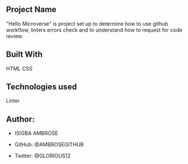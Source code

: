 ## Project Name
"Hello Microverse" is project set up to determine how to use github workflow, linters errors check and to understand how to request for code review. 

## Built With
HTML
CSS

## Technologies used
Linter

## Author:

- ISIGBA AMBROSE

- GitHub: @AMBROSEGITHUB
- Twitter: @GLORIOUS12
